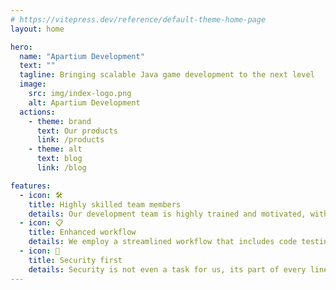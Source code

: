 ```yaml
---
# https://vitepress.dev/reference/default-theme-home-page
layout: home

hero:
  name: "Apartium Development"
  text: ""
  tagline: Bringing scalable Java game development to the next level
  image:
    src: img/index-logo.png
    alt: Apartium Development
  actions:
    - theme: brand
      text: Our products
      link: /products
    - theme: alt
      text: blog
      link: /blog

features:
  - icon: 🛠️    
    title: Highly skilled team members
    details: Our development team is highly trained and motivated, with each time member having their own area of expertise. 
  - icon: 📋
    title: Enhanced workflow
    details: We employ a streamlined workflow that includes code testing, ci/cd pipelines, documentation and more. We are always looking for ways to improve our workflow with the latest word in the industry.
  - icon: 🚩
    title: Security first
    details: Security is not even a task for us, its part of every line of code we write. Where relevant our products boast extensive security measures to ensure your players are safe.
---
```

<script setup>
import {
  VPTeamPage,
  VPTeamPageTitle,
  VPTeamMembers
} from 'vitepress/theme';

const member = [
  {
    avatar: 'https://www.github.com/liorsl.png',
    name: 'Lior Slakman',
    title: 'Maintainer',
    links: [
      { icon: 'github', link: 'https://github.com/liorsl' },
      { icon: 'discord', link: 'https://discord.com/users/331785139656851457' },
      { icon: 'linkedin', link: 'https://www.linkedin.com/in/lior-slakman-3076a2219/' },
      { icon: {
        svg: '<svg xmlns="http://www.w3.org/2000/svg" width="36px" height="36px" viewBox="0 0 24 24"><path fill="currentColor" d="M20 4H4c-1.1 0-1.99.9-1.99 2L2 18c0 1.1.9 2 2 2h16c1.1 0 2-.9 2-2V6c0-1.1-.9-2-2-2m0 4l-8 5l-8-5V6l8 5l8-5z"></path></svg>'
        }, link: 'mailto:lior@apartium.net' }
    ]
  },
  {
    avatar: 'https://www.github.com/ofirtim.png',
    name: 'Ofir Hoffman',
    title: 'Senior Contributor',
    links: [
      { icon: 'github', link: 'https://github.com/ofirtim' },
      { icon: 'discord', link: 'https://discord.com/users/201095264021250048' },
      { icon: 'linkedin', link: 'https://www.linkedin.com/in/ofir-hoffman-503518221/' }
    ]
  },
 {
    avatar: 'https://www.github.com/ikfir.png',
    name: 'Kfir Botnik',
    title: 'Senior Contributor',
    links: [
      { icon: 'github', link: 'https://github.com/ikfir' },
      { icon: 'discord', link: 'https://discord.com/users/248460319117017088' },
      { icon: 'linkedin', link: 'https://www.linkedin.com/in/kfir-botnik/' },
      { 
        icon: {
            svg: '<svg xmlns="http://www.w3.org/2000/svg" width="36px" height="36px" viewBox="0 0 24 24"><path fill="currentColor" d="M20 4H4c-1.1 0-1.99.9-1.99 2L2 18c0 1.1.9 2 2 2h16c1.1 0 2-.9 2-2V6c0-1.1-.9-2-2-2m0 4l-8 5l-8-5V6l8 5l8-5z"></path></svg>'
        }, 
        link: 'mailto:kfir@apartium.net' 
      }
    ]
  },
{
    avatar: 'https://i.ibb.co/0cgDgBX/download.jpg',
    name: 'Elay Sasy',
    title: 'Senior UX/UI Designer',
    links: [
      { icon: 'discord', link: 'https://discord.com/users/216930746340868096' },
      { icon: 'linkedin', link: 'https://www.linkedin.com/in/elay-sasy-658102189/' },
      { 
        icon: {
        svg: '<svg xmlns="http://www.w3.org/2000/svg" width="24" height="24" viewBox="0 0 24 24"><path d="M22 7h-7v-2h7v2zm1.726 10c-.442 1.297-2.029 3-5.101 3-3.074 0-5.564-1.729-5.564-5.675 0-3.91 2.325-5.92 5.466-5.92 3.082 0 4.964 1.782 5.375 4.426.078.506.109 1.188.095 2.14h-8.027c.13 3.211 3.483 3.312 4.588 2.029h3.168zm-7.686-4h4.965c-.105-1.547-1.136-2.219-2.477-2.219-1.466 0-2.277.768-2.488 2.219zm-9.574 6.988h-6.466v-14.967h6.953c5.476.081 5.58 5.444 2.72 6.906 3.461 1.26 3.577 8.061-3.207 8.061zm-3.466-8.988h3.584c2.508 0 2.906-3-.312-3h-3.272v3zm3.391 3h-3.391v3.016h3.341c3.055 0 2.868-3.016.05-3.016z"/></svg>'
    }, 
        link: 'https://behance.net/mutedlyfx' 
      },
{ icon: {
        svg: '<svg xmlns="http://www.w3.org/2000/svg" width="36px" height="36px" viewBox="0 0 24 24"><path fill="currentColor" d="M20 4H4c-1.1 0-1.99.9-1.99 2L2 18c0 1.1.9 2 2 2h16c1.1 0 2-.9 2-2V6c0-1.1-.9-2-2-2m0 4l-8 5l-8-5V6l8 5l8-5z"></path></svg>'
        }, link: 'mailto:elay@edvin.co.il' }
    ]
  },
  {
    avatar: 'https://www.github.com/IdanKoblik.png',
    name: 'Idan Koblik',
    title: 'Contributor',
    links: [
      { icon: 'github', link: 'https://github.com/IdanKoblik' },
      { icon: 'discord', link: 'https://discord.com/users/429212281914785793' },
      { icon: 'linkedin', link: 'https://www.linkedin.com/in/idan-k/' }
    ]
  },
  {
    avatar: 'https://www.github.com/justnotro.png',
    name: 'Eilon Hafzadi',
    title: 'Contributor',
    links: [
      { icon: 'github', link: 'https://github.com/justnotro' },
      { icon: 'discord', link: 'https://discord.com/users/333628700321120257' }
    ]
  }
]
</script>


<style>

.VPTeamMembers > div {
    grid-template-columns: repeat(auto-fit, minmax(204px, 1fr)) !important;
    
}

.image-bg > img {
    border-radius: 30px !important;
}

</style>

<center>
    <VPTeamPageTitle>
        <template #title>Our Team</template>
        <template #lead>The people that makes our projects possible</template>
    </VPTeamPageTitle>
    <VPTeamPageSection>
          <VPTeamMembers
            size="small" :members="member"
          />
    </VPTeamPageSection>
</center>
